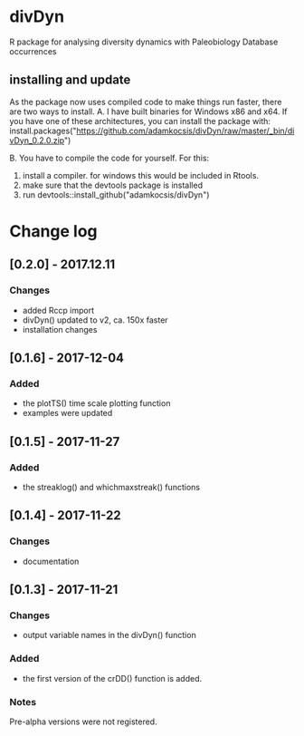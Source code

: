 # divDyn
R package for analysing diversity dynamics with Paleobiology Database occurrences

## installing and update
As the package now uses compiled code to make things run faster, there are two ways to install.
A. I have built binaries for Windows x86 and x64. If you have one of these architectures, you can install the package with:
install.packages("https://github.com/adamkocsis/divDyn/raw/master/_bin/divDyn_0.2.0.zip")

B. You have to compile the code for yourself. For this:
1. install a compiler. for windows this would be included in Rtools.
2. make sure that the devtools package is installed
3. run devtools::install_github("adamkocsis/divDyn")




# Change log
## [0.2.0] - 2017.12.11
### Changes
- added Rccp import
- divDyn() updated to v2, ca. 150x faster
- installation changes

## [0.1.6] - 2017-12-04
### Added
- the plotTS() time scale plotting function
- examples were updated

## [0.1.5] - 2017-11-27
### Added
- the streaklog() and whichmaxstreak() functions

## [0.1.4] - 2017-11-22
### Changes
- documentation


## [0.1.3] - 2017-11-21
### Changes
- output variable names in the divDyn() function

### Added
- the first version of the crDD() function is added.

### Notes
Pre-alpha versions were not registered.